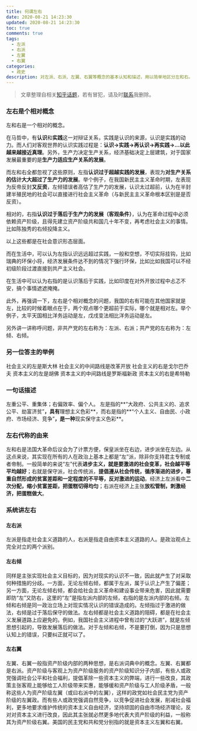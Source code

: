 ```yaml
---
title: 何谓左右
date: 2020-08-21 14:23:30
updated: 2020-08-21 14:23:30
toc: true
comments: true
tags:
  - 左派
  - 右派
  - 左翼
  - 右翼
categories:
  - 政史
description: 对左派、右派、左翼、右翼等概念的基本认知和描述，用以简单地区分左和右。
---
```


> 文章整理自相关[知乎话题](https://www.zhihu.com/question/26385415)，若有冒犯，请及时[联系](mailto://zdqdj@qq.com)我删除。

### 左右是个相对概念

左和右是一个相对的概念。

在马哲中，有**认识**和**实践**这一对辩证关系，实践是认识的来源，认识是实践的动力。而人们对客观世界的认识实践过程是：**认识->实践->再认识->再实践->...以此越来越接近真理**。另外，生产力决定生产关系，经济基础决定上层建筑，对于国家发展最重要的是**生产力适应生产关系的发展**。

而左和右全都忽视了这些原则，左指**认识过于超越实践的发展**，表现为**对生产关系的估计大大超过了生产力的发展**。举个例子，在我国新民主主义革命时期，左表现为反帝反封**又反资**，左倾错误者高估了生产力的发展，认识太过超前，认为在半封建半殖民地的社会可以直接进行社会主义革命（与新民主主义革命根本区别是是否反资）。

相对的，右指**认识过于落后于生产力的发展（客观条件）**，认为在革命过程中必须依赖资产阶级，且得先建立资产阶级共和国几十年不变，再考虑社会主义的事情。比如陈独秀的右倾投降主义。

以上这些都是在社会意识形态层面。

而在生活中，可以认为左指认识远远超过实践，一般和空想，不切实际挂钩，比如瑞典的环保小将，经济发展条件达不到的情况下强行环保，比如比如我国可以不经初级阶段过渡直接到共产主义社会。

在生活中可以认为右指的是认识落后于实践，比如印度在对外开放过程中忐忑不安，搞个事情遮遮掩掩。

此外，再强调一下，左右是个相对概念的问题，我国的右有可能在其他国家就是左，比较的时候着眼点在于，两个观点哪个更超前于实际，哪个就是相对左。举个例子，太平天国相比洋务运动是左，戊戌变法相比洋务运动是左。

另外讲一讲称呼问题，非共产党的左右称为：左派、右派；共产党的左右称为：左倾、右倾。

### 另一位答主的举例

社会主义的左是斯大林
社会主义的中间路线是改革开放
社会主义的右是戈尔巴乔夫
资本主义的左是胡佛
资本主义的中间路线是罗斯福新政
资本主义的右是希特勒

### 一句话描述

左重公平、重集体；右偏效率、偏个人。
左是指的**“大政府、公共主义的、追求公平、劫富济贫”**，具有**理想主义色彩**，而右是指的**“个人主义、自由民、小政府、市场经济、竞争”**，是一种**现实保守主义色彩**。

### 左右代称的由来

左和右是法国大革命后议会为了计票方便，保皇派坐在右边，进步派坐在左边。从这点来说，其实现在所有的人在政治上基本上都是“左”派，除非你支持君主专制或者帝制。一般简单的来说“左”代表**进步主义，就是要激进的社会变革，社会越平等平均越好**；右就是保守派，社会传统派，**提倡遵从社会传统，循序渐进的进步，尊重自然形成的贫富差距和一定程度的不平等，反对激进的运动**。经济上左派看中**二次分配，缩小贫富差距，把蛋糕切得均匀**；右派在经济上主张**放松管制，刺激经济，把蛋糕做大**。

### 系统讲左右

#### 左右派

左派是指走社会主义道路的人，右派是指走自由资本主义道路的人。是政治观点上完全对立的两个派别。

#### 左右倾

同样是主张实现社会主义目标的，因为对现实的认识不一致，因此就产生了对采取何种措施的分歧。一方面，无论左倾右倾，都属于左派，属于认识上产生了偏差；另一方面，无论左倾右倾，都会给社会主义革命和建设事业带来危害，因此就需要即防“左”又防右，这里的“左”是指左派内部的左倾，右指的是左派内部的右倾。左倾和右倾是同一政治立场上对现实情况认识的错误造成的。左倾指过于激进的做法，右倾是过于落后保守的做法。左右倾都是社会主义道路的阻碍，都是在社会主义发展道路上应避免的。例如，我国社会主义进程中曾有过的“大跃进”，就是左倾思想引起的，导致发展落后的做法。对于左倾和右倾，不是要打倒，因为只是思想认知上的错误，只要纠正就可以了。

#### 左右翼

左翼、右翼一般指资产阶级内部的两种思想，是右派词典中的概念。左翼、右翼都是右派。资产阶级与客观上为资产阶级服务的资产阶级知识分子内部，有些人或政党强调社会公平和社会福利，提倡革除一些资本主义的弊端，进行一些改良，其政策主张客观上能够给工人阶级带来实惠，能够缓和资产阶级与工人阶级矛盾，一般称这些人为资产阶级左翼（或曰右派中的左翼），这样的政党如社会民主党为资产阶级的左翼政。而有些人或政党强调自然竞争，以竞争促进社会发展，削减社会福利，更多地要求维护传统的资本主义自由经济，坚持顽固的自由市场经济理论，反对对资本主义进行改良，因此其主张就必然更多地代表大资产阶级的利益，一般称其为资产阶级右翼。美国的民主党和共和党分别指的就是资本主义左翼和右翼。
